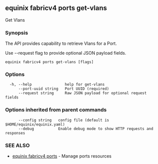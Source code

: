## equinix fabricv4 ports get-vlans

Get Vlans

### Synopsis

The API provides capability to retrieve Vlans for a Port.

Use --request flag to provide optional JSON payload fields.

```
equinix fabricv4 ports get-vlans [flags]
```

### Options

```
  -h, --help               help for get-vlans
      --port-uuid string   Port UUID (required)
      --request string     Raw JSON payload for optional request fields
```

### Options inherited from parent commands

```
      --config string   config file (default is $HOME/equinix/equinix.yaml)
      --debug           Enable debug mode to show HTTP requests and responses
```

### SEE ALSO

* [equinix fabricv4 ports](equinix_fabricv4_ports.md)	 - Manage ports resources

